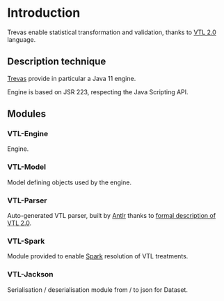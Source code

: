 # Introduction

Trevas enable statistical transformation and validation, thanks to [VTL 2.0](https://sdmx.org/?page_id=5096) language.

## Description technique

[Trevas](https://github.com/InseeFr/Trevas) provide in particular a Java 11 engine.

Engine is based on JSR 223, respecting the Java Scripting API.

## Modules

### VTL-Engine

Engine.

### VTL-Model

Model defining objects used by the engine.

### VTL-Parser

Auto-generated VTL parser, built by [Antlr](https://www.antlr.org/) thanks to [formal description of VTL 2.0](https://github.com/InseeFr/Trevas/tree/master/vtl-parser/src/main/antlr4/fr/insee/vtl/parser).

### VTL-Spark

Module provided to enable [Spark](https://spark.apache.org/) resolution of VTL treatments.

### VTL-Jackson

Serialisation / deserialisation module from / to json for Dataset.
